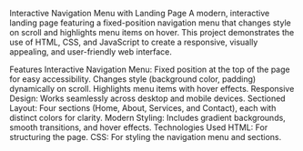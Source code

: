 Interactive Navigation Menu with Landing Page
A modern, interactive landing page featuring a fixed-position navigation menu that changes style on scroll and highlights menu items on hover. This project demonstrates the use of HTML, CSS, and JavaScript to create a responsive, visually appealing, and user-friendly web interface.

Features
Interactive Navigation Menu:
Fixed position at the top of the page for easy accessibility.
Changes style (background color, padding) dynamically on scroll.
Highlights menu items with hover effects.
Responsive Design: Works seamlessly across desktop and mobile devices.
Sectioned Layout: Four sections (Home, About, Services, and Contact), each with distinct colors for clarity.
Modern Styling: Includes gradient backgrounds, smooth transitions, and hover effects.
Technologies Used
HTML: For structuring the page.
CSS: For styling the navigation menu and sections.

